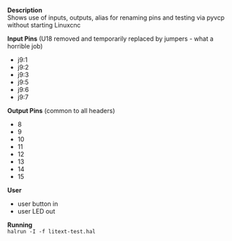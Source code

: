 **Description**   
Shows use of inputs, outputs, alias for renaming pins and testing via pyvcp without starting Linuxcnc


**Input Pins** (U18 removed and temporarily replaced by jumpers - what a horrible job)
- j9:1
- j9:2
- j9:3
- j9:5
- j9:6
- j9:7

**Output Pins** (common to all headers)
- 8
- 9
- 10
- 11
- 12
- 13
- 14
- 15

**User**
- user button in
- user LED out

**Running**   
`halrun -I -f litext-test.hal`
